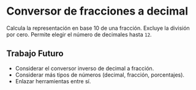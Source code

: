 # Conversor de fracciones a decimal

Calcula la representación en base 10 de una fracción. Excluye la división por cero. Permite elegir el número de decimales hasta `12`.

## Trabajo Futuro

- Considerar el conversor inverso de decimal a fracción.
- Considerar más tipos de números (decimal, fracción, porcentajes).
- Enlazar herramientas entre sí.
